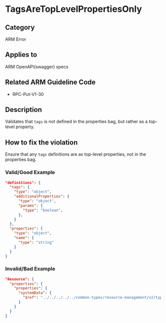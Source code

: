 # TagsAreTopLevelPropertiesOnly

## Category

ARM Error

## Applies to

ARM OpenAPI(swagger) specs

## Related ARM Guideline Code

- RPC-Put-V1-30

## Description

Validates that `tags` is not defined in the properties bag, but rather as a top-level property.

## How to fix the violation

Ensure that any `tags` definitions are as top-level properties, not in the properties bag.

### Valid/Good Example

```json
"definitions": {
  "tags": {
    "type": "object",
    "additionalProperties": {
      "type": "object",
      "params": {
        "type": "boolean",
      },
    }
  },
  "properties": {
    "type": "object",
    "name": {
      "type": "string"
    }
  }
}
```

### Invalid/Bad Example

```json
"Resource": {
  "properties": {
    "properties": {
      "systemData": {
        "$ref": "../../../../../common-types/resource-management/v2/types.json#/definitions/systemData",
      }
    }
  }
}
```
